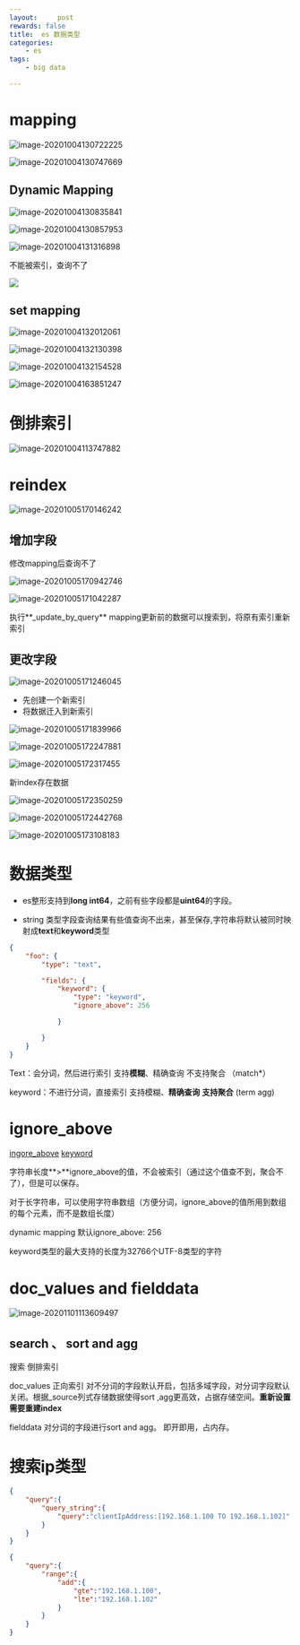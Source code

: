 ```yaml
---
layout:     post
rewards: false
title:  es 数据类型
categories:
    - es
tags:
    - big data

---
```


# mapping

![image-20201004130722225](https://cdn.jsdelivr.net/gh/631068264/img/202212301023232.jpg)

![image-20201004130747669](https://cdn.jsdelivr.net/gh/631068264/img/202212301023234.jpg)

## Dynamic Mapping



![image-20201004130835841](https://cdn.jsdelivr.net/gh/631068264/img/202212301023235.jpg)

![image-20201004130857953](https://cdn.jsdelivr.net/gh/631068264/img/202212301023236.jpg)

![image-20201004131316898](https://cdn.jsdelivr.net/gh/631068264/img/202212301023237.jpg)



不能被索引，查询不了

![](https://cdn.jsdelivr.net/gh/631068264/img/202212301023238.jpg)

## set mapping

![image-20201004132012061](https://cdn.jsdelivr.net/gh/631068264/img/202212301023239.jpg)

![image-20201004132130398](https://cdn.jsdelivr.net/gh/631068264/img/202212301023240.jpg)

![image-20201004132154528](https://cdn.jsdelivr.net/gh/631068264/img/202212301023241.jpg)

![image-20201004163851247](https://cdn.jsdelivr.net/gh/631068264/img/202212301023242.jpg)

# 倒排索引

![image-20201004113747882](https://cdn.jsdelivr.net/gh/631068264/img/202212301023243.jpg)

# reindex

![image-20201005170146242](https://cdn.jsdelivr.net/gh/631068264/img/202212301023244.jpg)

## 增加字段

修改mapping后查询不了

![image-20201005170942746](https://cdn.jsdelivr.net/gh/631068264/img/202212301023245.jpg)

![image-20201005171042287](https://cdn.jsdelivr.net/gh/631068264/img/202212301023246.jpg)

执行**_update_by_query** mapping更新前的数据可以搜索到，将原有索引重新索引

## 更改字段

![image-20201005171246045](https://cdn.jsdelivr.net/gh/631068264/img/202212301023247.jpg)

- 先创建一个新索引
- 将数据迁入到新索引

![image-20201005171839966](https://cdn.jsdelivr.net/gh/631068264/img/202212301023248.jpg)

![image-20201005172247881](https://cdn.jsdelivr.net/gh/631068264/img/202212301023249.jpg)

![image-20201005172317455](https://cdn.jsdelivr.net/gh/631068264/img/202212301023250.jpg)

新index存在数据

![image-20201005172350259](https://cdn.jsdelivr.net/gh/631068264/img/202212301023251.jpg)

![image-20201005172442768](https://cdn.jsdelivr.net/gh/631068264/img/202212301023252.jpg)

![image-20201005173108183](https://cdn.jsdelivr.net/gh/631068264/img/202212301023253.jpg)




# 数据类型

- es整形支持到**long int64**，之前有些字段都是**uint64**的字段。

- string 类型字段查询结果有些值查询不出来，甚至保存,字符串将默认被同时映射成**text**和**keyword**类型

```json
{
    "foo": {
        "type": "text",

        "fields": {
            "keyword": {
                "type": "keyword",
                "ignore_above": 256

            }

        }
    }
}
```

Text：会分词，然后进行索引 支持**模糊**、精确查询     不支持聚合  （match*）

keyword：不进行分词，直接索引 支持模糊、**精确查询** **支持聚合**   (term agg)

# ignore_above

[ingore_above](https://www.elastic.co/guide/en/elasticsearch/reference/current/ignore-above.html)  [keyword](https://www.elastic.co/guide/en/elasticsearch/reference/current/keyword.html)

字符串长度**>**ignore_above的值，不会被索引（通过这个值查不到，聚合不了），但是可以保存。

对于长字符串，可以使用字符串数组（方便分词，ignore_above的值所用到数组的每个元素，而不是数组长度）

dynamic mapping 默认ignore_above: 256

keyword类型的最大支持的长度为32766个UTF-8类型的字符



# doc_values and fielddata

![image-20201101113609497](https://cdn.jsdelivr.net/gh/631068264/img/202212301023254.jpg)

## search 、 sort and agg

搜索 倒排索引  

doc_values  正向索引 对不分词的字段默认开启，包括多域字段，对分词字段默认关闭。根据_source列式存储数据使得sort ,agg更高效，占据存储空间。**重新设置需要重建index**

fielddata 对分词的字段进行sort and agg。 即开即用，占内存。

# 搜索ip类型

```json
{
    "query":{
        "query_string":{
            "query":"clientIpAddress:[192.168.1.100 TO 192.168.1.102]"
        }
    }
}
```

```json
{
    "query":{
        "range":{
            "add":{
                "gte":"192.168.1.100",
                "lte":"192.168.1.102"
            }
        }
    }
}
```
